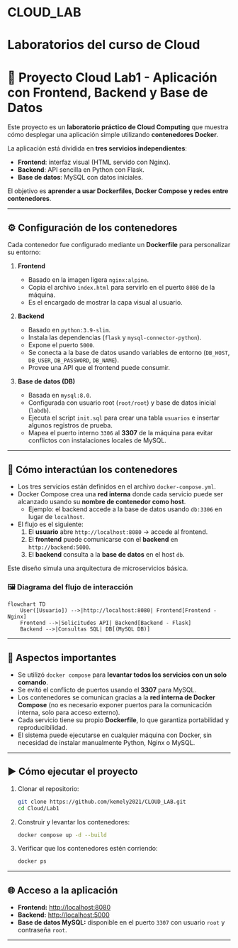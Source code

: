 # CLOUD_LAB
Laboratorios del curso de Cloud
=======
# 🚀 Proyecto Cloud Lab1 - Aplicación con Frontend, Backend y Base de Datos

Este proyecto es un **laboratorio práctico de Cloud Computing** que muestra cómo desplegar una aplicación simple utilizando **contenedores Docker**.  

La aplicación está dividida en **tres servicios independientes**:
- **Frontend**: interfaz visual (HTML servido con Nginx).
- **Backend**: API sencilla en Python con Flask.
- **Base de datos**: MySQL con datos iniciales.

El objetivo es **aprender a usar Dockerfiles, Docker Compose y redes entre contenedores**.

---

## ⚙️ Configuración de los contenedores

Cada contenedor fue configurado mediante un **Dockerfile** para personalizar su entorno:

1. **Frontend**  
   - Basado en la imagen ligera `nginx:alpine`.  
   - Copia el archivo `index.html` para servirlo en el puerto `8080` de la máquina.  
   - Es el encargado de mostrar la capa visual al usuario.

2. **Backend**  
   - Basado en `python:3.9-slim`.  
   - Instala las dependencias (`flask` y `mysql-connector-python`).  
   - Expone el puerto `5000`.  
   - Se conecta a la base de datos usando variables de entorno (`DB_HOST`, `DB_USER`, `DB_PASSWORD`, `DB_NAME`).  
   - Provee una API que el frontend puede consumir.

3. **Base de datos (DB)**  
   - Basada en `mysql:8.0`.  
   - Configurada con usuario root (`root/root`) y base de datos inicial (`labdb`).  
   - Ejecuta el script `init.sql` para crear una tabla `usuarios` e insertar algunos registros de prueba.  
   - Mapea el puerto interno `3306` al **3307** de la máquina para evitar conflictos con instalaciones locales de MySQL.

---

## 🔗 Cómo interactúan los contenedores

- Los tres servicios están definidos en el archivo `docker-compose.yml`.  
- Docker Compose crea una **red interna** donde cada servicio puede ser alcanzado usando su **nombre de contenedor como host**.  
  - Ejemplo: el backend accede a la base de datos usando `db:3306` en lugar de `localhost`.  
- El flujo es el siguiente:
  1. El **usuario** abre `http://localhost:8080` → accede al frontend.  
  2. El **frontend** puede comunicarse con el **backend** en `http://backend:5000`.  
  3. El **backend** consulta a la **base de datos** en el host `db`.  

Este diseño simula una arquitectura de microservicios básica.  

### 🖼️ Diagrama del flujo de interacción

```mermaid
flowchart TD
    User([Usuario]) -->|http://localhost:8080| Frontend[Frontend - Nginx]
    Frontend -->|Solicitudes API| Backend[Backend - Flask]
    Backend -->|Consultas SQL| DB[(MySQL DB)]
```

---

## 📌 Aspectos importantes

- Se utilizó `docker compose` para **levantar todos los servicios con un solo comando**.  
- Se evitó el conflicto de puertos usando el **3307** para MySQL.  
- Los contenedores se comunican gracias a la **red interna de Docker Compose** (no es necesario exponer puertos para la comunicación interna, solo para acceso externo).  
- Cada servicio tiene su propio **Dockerfile**, lo que garantiza portabilidad y reproducibilidad.  
- El sistema puede ejecutarse en cualquier máquina con Docker, sin necesidad de instalar manualmente Python, Nginx o MySQL.  

---

## ▶️ Cómo ejecutar el proyecto

1. Clonar el repositorio:
   ```bash
   git clone https://github.com/kemely2021/CLOUD_LAB.git
   cd Cloud/Lab1
   ```

2. Construir y levantar los contenedores:
   ```bash
   docker compose up -d --build
   ```

3. Verificar que los contenedores estén corriendo:
   ```bash
   docker ps
   ```

---

## 🌐 Acceso a la aplicación

- **Frontend:** [http://localhost:8080](http://localhost:8080)  
- **Backend:** [http://localhost:5000](http://localhost:5000)  
- **Base de datos MySQL:** disponible en el puerto `3307` con usuario `root` y contraseña `root`.  

---
